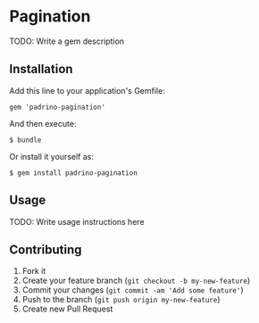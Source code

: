 # Pagination

TODO: Write a gem description

## Installation

Add this line to your application's Gemfile:

    gem 'padrino-pagination'

And then execute:

    $ bundle

Or install it yourself as:

    $ gem install padrino-pagination

## Usage

TODO: Write usage instructions here

## Contributing

1. Fork it
2. Create your feature branch (`git checkout -b my-new-feature`)
3. Commit your changes (`git commit -am 'Add some feature'`)
4. Push to the branch (`git push origin my-new-feature`)
5. Create new Pull Request
